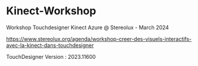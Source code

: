 # Kinect-Workshop
Workshop Touchdesigner Kinect Azure @ Stereolux - March 2024

https://www.stereolux.org/agenda/workshop-creer-des-visuels-interactifs-avec-la-kinect-dans-touchdesigner

TouchDesigner Version : 2023.11600
